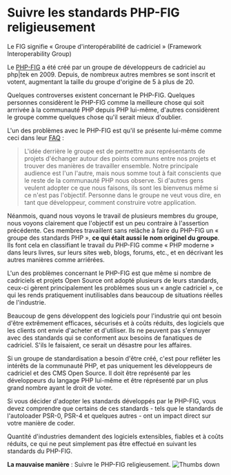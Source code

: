 # Suivre les standards PHP-FIG religieusement #

Le FIG signifie « Groupe d'interopérabilité de cadriciel » (Framework Interoperability Group)

Le [PHP-FIG](http://www.php-fig.org/) a été créé par un groupe de développeurs de cadriciel au php|tek en 2009. Depuis, de nombreux autres membres se sont inscrit et votent, augmentant la taille du groupe d'origine de 5 à plus de 20.

Quelques controverses existent concernant le PHP-FIG. Quelques personnes considèrent le PHP-FIG comme la meilleure chose qui soit arrrivée à la communauté PHP depuis PHP lui-même, d'autres considèrent le groupe comme quelques chose qu'il serait mieux d'oublier.

L'un des problèmes avec le PHP-FIG est qu'il se présente lui-même comme ceci dans leur [FAQ](http://www.php-fig.org/faqs/) :

> L'idée derrière le groupe est de permettre aux représentants de projets d'échanger autour des points communs entre nos projets et trouver des manières de travailler ensemble. Notre principale audience est l'un l'autre, mais nous somme tout à fait conscients que le reste de la communauté PHP nous observe. Si d'autres gens veulent adopter ce que nous faisons, ils sont les bienvenus même si ce n'est pas l'objectif. Personne dans le groupe ne veut vous dire, en tant que développeur, comment construire votre application.

Néanmois, quand nous voyons le travail de plusieurs membres du groupe, nous voyons clairement que l'objectif est un peu contraire à l'assertion précédente. Ces membres travaillent sans relâche à faire du PHP-FIG un « groupe des standards PHP », **ce qui était aussi le nom originel du groupe**. Ils font cela en classifiant le travail du PHP-FIG comme « PHP moderne » dans leurs livres, sur leurs sites web, blogs, forums, etc., et en décrivant les autres manières comme arriérées.

L'un des problèmes concernant le PHP-FIG est que même si nombre de cadriciels et projets Open Source ont adopté plusieurs de leurs standards, ceux-ci gèrent principalement les problèmes sous un « angle cadriciel », ce qui les rends pratiquement inutilisables dans beaucoup de situations réelles de l'industrie.

Beaucoup de gens développent des logiciels pour l'industrie qui ont besoin d'être extrêmement efficaces, sécurisés et à coûts réduits, des logiciels que les clients ont envie d'acheter et d'utiliser. Ils ne peuvent pas s'ennuyer avec des standards qui se conforment aux besoins de fanatiques de cadriciel. S'ils le faisaient, ce serait un désastre pour les affaires.

Si un groupe de standardisation a besoin d'être créé, c'est pour refléter les intérêts de la communauté PHP, et pas uniquement les développeurs de cadriciel et des CMS Open Source. Il doit être représenté par les développeurs du langage PHP lui-même et être réprésenté par un plus grand nombre ayant le droit de voter.

Si vous décider d'adopter les standards développés par le PHP-FIG, vous devez comprendre que certains de ces standards - tels que le standards de l'autoloader PSR-0, PSR-4 et quelques autres - ont un impact direct sur votre manière de coder.

Quantité d'industries demandent des logiciels extensibles, fiables et à coûts réduits, ce qui ne peut simplement pas être effectué en suivant les standards du PHP-FIG.

**La mauvaise manière** : Suivre le PHP-FIG religieusement. ![Thumbs down](/img/thumbs-down.png)

